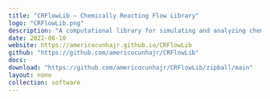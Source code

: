 ```yaml
---
title: "CRFlowLib — Chemically Reacting Flow Library"
logo: "CRFlowLib.png"
description: "A computational library for simulating and analyzing chemically reacting flows. It provides capabilities to solve fluid dynamics equations coupled with chemical reaction mechanisms, making it particularly useful for studying combustion phenomena and reactive flows. The library is implemented in C and uses the In Situ Adaptive Tabulation (ISAT) algorithm for thermochemical calculations, offering an efficient and robust framework for numerical experiments in computational chemistry and fluid dynamics."
date: 2022-06-10
website: https://americocunhajr.github.io/CRFlowLib
github: "https://github.com/americocunhajr/CRFlowLib"
docs: 
download: "https://github.com/americocunhajr/CRFlowLib/zipball/main"
layout: none
collection: software
---
```

